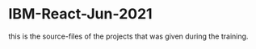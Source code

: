 # IBM-React-Jun-2021


this is the source-files of the projects that was given during the training.
